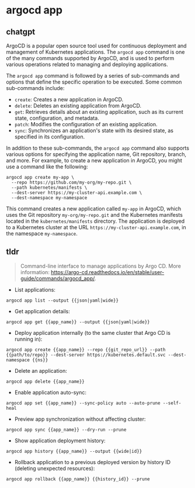 # argocd app 
## chatgpt 
ArgoCD is a popular open source tool used for continuous deployment and management of Kubernetes applications. The `argocd app` command is one of the many commands supported by ArgoCD, and is used to perform various operations related to managing and deploying applications.

The `argocd app` command is followed by a series of sub-commands and options that define the specific operation to be executed. Some common sub-commands include:

- `create`: Creates a new application in ArgoCD.
- `delete`: Deletes an existing application from ArgoCD.
- `get`: Retrieves details about an existing application, such as its current state, configuration, and metadata.
- `patch`: Modifies the configuration of an existing application.
- `sync`: Synchronizes an application's state with its desired state, as specified in its configuration.

In addition to these sub-commands, the `argocd app` command also supports various options for specifying the application name, Git repository, branch, and more. For example, to create a new application in ArgoCD, you might use a command like the following:

```
argocd app create my-app \
  --repo https://github.com/my-org/my-repo.git \
  --path kubernetes/manifests \
  --dest-server https://my-cluster-api.example.com \
  --dest-namespace my-namespace
```

This command creates a new application called `my-app` in ArgoCD, which uses the Git repository `my-org/my-repo.git` and the Kubernetes manifests located in the `kubernetes/manifests` directory. The application is deployed to a Kubernetes cluster at the URL `https://my-cluster-api.example.com`, in the namespace `my-namespace`. 

## tldr 
 
> Command-line interface to manage applications by Argo CD.
> More information: <https://argo-cd.readthedocs.io/en/stable/user-guide/commands/argocd_app/>.

- List applications:

`argocd app list --output {{json|yaml|wide}} `

- Get application details:

`argocd app get {{app_name}} --output {{json|yaml|wide}}`

- Deploy application internally (to the same cluster that Argo CD is running in):

`argocd app create {{app_name}} --repo {{git_repo_url}} --path {{path/to/repo}} --dest-server https://kubernetes.default.svc --dest-namespace {{ns}}`

- Delete an application:

`argocd app delete {{app_name}}`

- Enable application auto-sync:

`argocd app set {{app_name}} --sync-policy auto --auto-prune --self-heal`

- Preview app synchronization without affecting cluster:

`argocd app sync {{app_name}} --dry-run --prune`

- Show application deployment history:

`argocd app history {{app_name}} --output {{wide|id}}`

- Rollback application to a previous deployed version by history ID (deleting unexpected resources):

`argocd app rollback {{app_name}} {{history_id}} --prune`
